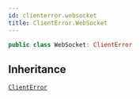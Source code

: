 ```yaml
---
id: clienterror.websocket 
title: ClientError.WebSocket
--- 
```


``` swift
public class WebSocket: ClientError 
```

## Inheritance

[`ClientError`](../Errors/ClientError)

